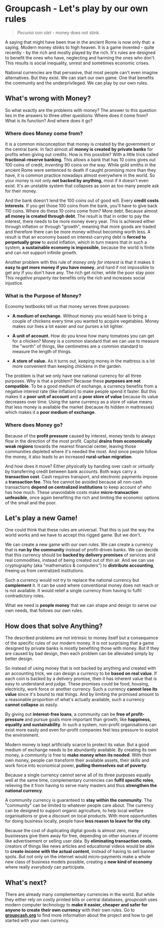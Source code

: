 # Groupcash - Let's play by our own rules

> *Pecunia non olet* - money does not stink.

A saying that might have been true in the ancient Rome is now only that: a saying. Modern money stinks to high heaven. It is a game invented - quite recently - by the rich and mostly played by the rich. It's rules are designed to benefit the ones who have, neglecting and harming the ones who don't. This results is social inequality, unrest and sometimes economic crises.

National currencies are that pervasive, that most people can't even imagine alternatives. But they exist. We can start our own game. One that benefits the community and the underprivileged. We can play by our own rules.



## What's wrong with Money?

So what exactly are the problems with money? The answer to this question lies in the answers to three other questions: Where does it come from? What is its function? And where does it go?


### Where does Money come from?

It is a common misconception that money is created by the government or the central bank. In fact almost all **money is created by private banks** for profits when giving out credits. How is this possible? With a little trick called **fractional-reserve banking**. This allows a bank that has 10 coins gives out 100 coins of credit, *inventing* 90 coins on the way. While gold smiths in the ancient Rome were sentenced to death if caught promising more than they have, it is common practice nowadays almost everywhere in the world. So your money is not only **not backed by anything**, most if it doesn't even exist. It's an unstable system that collapses as soon as too many people ask for their money.

And the bank doesn't lend the 100 coins out of good will. Every **credit costs interests**. If you get those 100 coins from the bank, you'll have to give back 110 coins. Where do these 10 coins come from? More debt. Because almost **all money is created through debt**. The result is that in order to pay the interest, there needs to be more money every year. This is achieved either through inflation or through "growth", meaning that more goods are traded and therefore there can be more money without becoming worth less. A result is that an economy based on interest-carrying debt is **forced to perpetually grow** to avoid inflation, which in turn means that in such a system, **a sustainable economy is impossible**, because the world is finite and can not support infinite growth.

Another problem with this rule of *money only for interest* is that it makes it **easy to get more money if you have money**, and hard if not impossible to get any if you don't have any. The rich get richer, while the poor stay poor. This *negative property tax* benefits only the rich and increases social injustice.


### What is the Purpose of Money?

Economy textbooks tell us that money serves three purposes:

+ **A medium of exchange.** Without money you would have to bring a couple of chickens every time you wanted to acquire vegetables. Money makes our lives a lot easier and our purses a lot lighter.

+ **A unit of account.** How do you know how many tomatoes you can get for a chicken? Money is a common standard that we can use to measure the "worth" of things, like centimetres are a common standard to measure the length of things.

+ **A store of value.** As it turns out, keeping money in the mattress is a lot more convenient than keeping chickens in the garden.

The problem is that we only have one national currency for all three purposes. Why is that a problem? Because these **purposes are not compatible**. To be a good medium of exchange, a currency benefits from a negative interest rate (like inflation) to make people spend it faster. But this makes it a **poor unit of account** and a **poor store of value** because its value decreases over time. Using the same currency as a store of value means that less money is available the market (because its hidden in mattresses) which makes it a **poor medium of exchange**.


### Where does Money go?

Because of the **profit pressure** caused by interest, money tends to always flow in the direction of the most profit. Capital **drains from economically weak regions** towards the nearest financial center, leaving those communities depleted where it's needed the most. And since people follow the money, it also leads to an increased **rural-urban migration**.

And how does it move? Either *physically* by handing over cash or *virtually* by transferring credit between bank accounts. Both ways carry a **transaction cost**. Cash requires transport, and electronic payments impose a **transaction fee**. This fee cannot be avoided because all non-cash transactions **depend on centralized institutions** to keep account of who has how much. These unavoidable costs make **micro-transaction unfeasible**, once again benefiting the rich and limiting the economic options of the small and the poor.



## Let's play a new Game!

One could think that these rules are universal. That this is just the way the world works and we have to accept this rigged game. But we don't.

We can create a new game with our own rules. We can create a currency that is **run by the community** instead of profit-driven banks. We can decide that this currency should be **backed by delivery promises** of services and real commodities, instead of being created out of thin air. And we can use cryptography (aka "mathematics & computers") to **distribute accounting**, freeing us from centralized institutions.

Such a currency would not try to replace the national currency but **complement** it. It can be used where conventional money does not reach or is not available. It would relief a single currency from having to fulfil contradictory roles.

What we need is **people money** that we can shape and design to serve our own needs, that follows our own rules.



## How does that solve Anything?

The described problems are not intrinsic to money itself but a consequence of the specific rules of our modern money. It is not surprising that a game designed by private banks is mostly benefiting those with money. But if they  are caused by bad design, then each problem can be alleviated simply by better design.

So instead of using money that is not backed by anything and created with an accounting trick, we can design a currency to be **based on real value**. If each coin is backed by a delivery promise, then it has inherent value that is easy to understand and judge. These promises could be food, housing, electricity, work force or another currency. Such a currency **cannot lose its value** since it's bound to real things. And by limiting the promised amount to a reasonable proportion of what's actually available, such a currency **cannot collapse** as easily.

By giving out **interest-free loans**, a community can be **free of profit-pressure** and pursue goals more important than growth, like **happiness, equality and sustainability**. In such a system, non-profit organisations can exist more easily and even for-profit companies feel less pressure to exploit the environment.

Modern money is kept artificially scarce to protect its value. But a good medium of exchange needs to be abundantly available. By creating its own money, a community is free to **make money when its needed**. With their own money, people can transform their available assets, their skills and work force into economical power, **pulling themselves out of poverty**.

Because a single currency cannot serve all of its three purposes equally well at the same time, complementary currencies can **fulfil specific roles**, relieving the it from having to serve many masters and thus **strengthen the national currency**. 

A community currency is guaranteed to **stay within the community**. The "community" can be limited to whatever people care about. The currency can be designed to support organic agriculture, to help local welfare organisations or give a discount on local products. With more opportunities for doing business locally, people have **less reason to leave for the city**.

Because the cost of duplicating digital goods is almost zero, many businesses give them away for free, depending on other sources of income like advertisement or selling user data. By **eliminating transaction costs**, creators of things like news articles and educational videos would be able to **create income with the actual content**, instead of having to sell banner spots. But not only on the internet would micro-payments make a whole new class of business models possible, creating a **new kind of economy** where really *everybody* can participate.

## What's next?

There are already many complementary currencies in the world. But while they either rely on costly printed bills or central databases, *groupcash* uses modern computer technology to **make it easier, cheaper and safer for anyone to create their own currency** with their own rules. Go to [**groupcash.org**](http://groupcash.org) to find more information about the project and how to get started with your own currency.